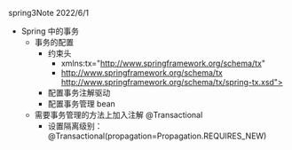 spring3Note
2022/6/1

* Spring 中的事务
  * 事务的配置
    * 约束头
      * xmlns:tx="http://www.springframework.org/schema/tx"
      * http://www.springframework.org/schema/tx
        http://www.springframework.org/schema/tx/spring-tx.xsd">
    * 配置事务注解驱动
    * 配置事务管理 bean
  * 需要事务管理的方法上加入注解 @Transactional
    * 设置隔离级别：@Transactional(propagation=Propagation.REQUIRES_NEW)


